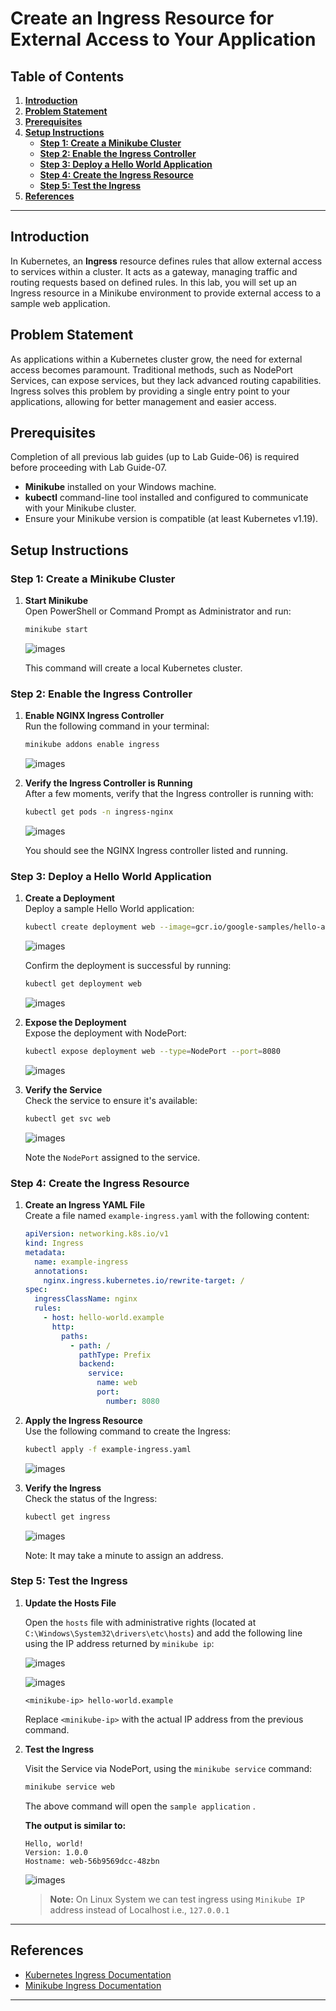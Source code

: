 # **Create an Ingress Resource for External Access to Your Application**

## Table of Contents

1. [**Introduction**](#introduction)  
2. [**Problem Statement**](#problem-statement)  
3. [**Prerequisites**](#prerequisites)   
4. [**Setup Instructions**](#setup-instructions)  
   - [**Step 1: Create a Minikube Cluster**](#step-1-create-a-minikube-cluster)  
   - [**Step 2: Enable the Ingress Controller**](#step-2-enable-the-ingress-controller)  
   - [**Step 3: Deploy a Hello World Application**](#step-3-deploy-a-hello-world-application)  
   - [**Step 4: Create the Ingress Resource**](#step-4-create-the-ingress-resource)  
   - [**Step 5: Test the Ingress**](#step-5-test-the-ingress)  
5. [**References**](#references)  

---

## Introduction

In Kubernetes, an **Ingress** resource defines rules that allow external access to services within a cluster. It acts as a gateway, managing traffic and routing requests based on defined rules. In this lab, you will set up an Ingress resource in a Minikube environment to provide external access to a sample web application.

## Problem Statement

As applications within a Kubernetes cluster grow, the need for external access becomes paramount. Traditional methods, such as NodePort Services, can expose services, but they lack advanced routing capabilities. Ingress solves this problem by providing a single entry point to your applications, allowing for better management and easier access.

## Prerequisites
Completion of all previous lab guides (up to Lab Guide-06) is required before proceeding with Lab Guide-07.

- **Minikube** installed on your Windows machine.
- **kubectl** command-line tool installed and configured to communicate with your Minikube cluster.
- Ensure your Minikube version is compatible (at least Kubernetes v1.19).
  
## Setup Instructions

### Step 1: Create a Minikube Cluster

1. **Start Minikube**  
   Open PowerShell or Command Prompt as Administrator and run:

   ```bash
   minikube start
   ```

   ![images](images/k8s-64.png)

   This command will create a local Kubernetes cluster.

### Step 2: Enable the Ingress Controller

1. **Enable NGINX Ingress Controller**  
   Run the following command in your terminal:

   ```bash
   minikube addons enable ingress
   ```

   ![images](images/k8s-65.png)

2. **Verify the Ingress Controller is Running**  
   After a few moments, verify that the Ingress controller is running with:

   ```bash
   kubectl get pods -n ingress-nginx
   ```

   ![images](images/k8s-106.png)

   You should see the NGINX Ingress controller listed and running.

### Step 3: Deploy a Hello World Application

1. **Create a Deployment**  
   Deploy a sample Hello World application:

   ```bash
   kubectl create deployment web --image=gcr.io/google-samples/hello-app:1.0
   ```

   ![images](images/k8s-66.png)

   Confirm the deployment is successful by running:

   ```bash
   kubectl get deployment web
   ```

   ![images](images/k8s-67.png)

2. **Expose the Deployment**  
   Expose the deployment with NodePort:

   ```bash
   kubectl expose deployment web --type=NodePort --port=8080
   ```

   ![images](images/k8s-68.png)

3. **Verify the Service**  
   Check the service to ensure it's available:

   ```bash
   kubectl get svc web
   ```

   ![images](images/k8s-69.png)

   Note the `NodePort` assigned to the service.

### Step 4: Create the Ingress Resource

1. **Create an Ingress YAML File**  
   Create a file named `example-ingress.yaml` with the following content:

   ```yaml
   apiVersion: networking.k8s.io/v1
   kind: Ingress
   metadata:
     name: example-ingress
     annotations:
       nginx.ingress.kubernetes.io/rewrite-target: /
   spec:
     ingressClassName: nginx
     rules:
       - host: hello-world.example
         http:
           paths:
             - path: /
               pathType: Prefix
               backend:
                 service:
                   name: web
                   port:
                     number: 8080
   ```

2. **Apply the Ingress Resource**  
   Use the following command to create the Ingress:

   ```bash
   kubectl apply -f example-ingress.yaml
   ```

   ![images](images/k8s-70.png)

3. **Verify the Ingress**  
   Check the status of the Ingress:

   ```bash
   kubectl get ingress
   ```

   ![images](images/k8s-71.png)

   Note: It may take a minute to assign an address.

### Step 5: Test the Ingress

1. **Update the Hosts File** 

   Open the `hosts` file with administrative rights (located at `C:\Windows\System32\drivers\etc\hosts`) and add the following line using the IP address returned by `minikube ip`:

   ![images](images/k8s-72.png)

   ![images](images/k8s-73.png)  
   
   ```
   <minikube-ip> hello-world.example
   ``` 

   Replace `<minikube-ip>` with the actual IP address from the previous command.

2. **Test the Ingress**  

   Visit the Service via NodePort, using the `minikube service` command:

   ```bash
   minikube service web
   ```

   The above command will open the `sample application` .

   **The output is similar to:**

   ```output
   Hello, world!
   Version: 1.0.0
   Hostname: web-56b9569dcc-48zbn
   ```

   ![images](images/k8s-107.png)

   > **Note:** On Linux System we can test ingress using `Minikube IP` address instead of Localhost i.e., `127.0.0.1`

---

## References

- [Kubernetes Ingress Documentation](https://kubernetes.io/docs/concepts/services-networking/ingress/)
- [Minikube Ingress Documentation](https://minikube.sigs.k8s.io/docs/handbook/addons/)

---